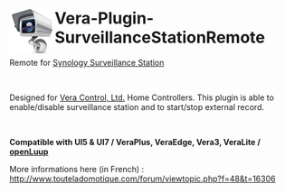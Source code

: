 # <img align="left" src="media/surveillancestationremote_logo.png"> Vera-Plugin-SurveillanceStationRemote

Remote for [Synology Surveillance Station](https://www.synology.com/en-uk/surveillance/)

<br/>

Designed for [Vera Control, Ltd.](http://getvera.com/) Home Controllers. This plugin is able to enable/disable surveillance station and to start/stop external record.

<br/>

**Compatible with UI5 & UI7 / VeraPlus, VeraEdge, Vera3, VeraLite / [openLuup](https://github.com/akbooer/openLuup)**

More informations here (in French) : http://www.touteladomotique.com/forum/viewtopic.php?f=48&t=16306
